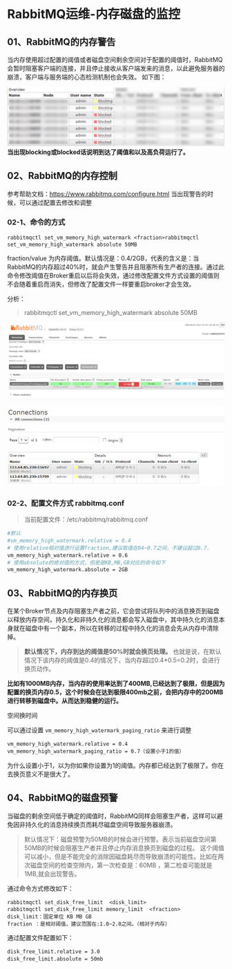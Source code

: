 # RabbitMQ运维-内存磁盘的监控

## 01、RabbitMQ的内存警告

当内存使用超过配置的阈值或者磁盘空间剩余空间对于配置的阈值时，RabbitMQ会暂时阻塞客户端的连接，并且停止接收从客户端发来的消息，以此避免服务器的崩溃，客户端与服务端的心态检测机制也会失效。
如下图：

![](RabbitMQ%E8%BF%90%E7%BB%B4-%E5%86%85%E5%AD%98%E7%A3%81%E7%9B%98%E7%9A%84%E7%9B%91%E6%8E%A7.assets/202303141625870.png)
**当出现blocking或blocked话说明到达了阈值和以及高负荷运行了。**

## 02、RabbitMQ的内存控制

参考帮助文档：https://www.rabbitmq.com/configure.html
当出现警告的时候，可以通过配置去修改和调整

### 02-1、命令的方式

```
rabbitmqctl set_vm_memory_high_watermark <fraction>rabbitmqctl set_vm_memory_high_watermark absolute 50MB
```

fraction/value 为内存阈值。默认情况是：0.4/2GB，代表的含义是：当RabbitMQ的内存超过40%时，就会产生警告并且阻塞所有生产者的连接。通过此命令修改阈值在Broker重启以后将会失效，通过修改配置文件方式设置的阈值则不会随着重启而消失，但修改了配置文件一样要重启broker才会生效。

分析：

> rabbitmqctl set_vm_memory_high_watermark absolute 50MB

![](RabbitMQ%E8%BF%90%E7%BB%B4-%E5%86%85%E5%AD%98%E7%A3%81%E7%9B%98%E7%9A%84%E7%9B%91%E6%8E%A7.assets/202303141625352.png)

![](RabbitMQ%E8%BF%90%E7%BB%B4-%E5%86%85%E5%AD%98%E7%A3%81%E7%9B%98%E7%9A%84%E7%9B%91%E6%8E%A7.assets/202303141625783.png)

### 02-2、配置文件方式 rabbitmq.conf

> 当前配置文件：/etc/rabbitmq/rabbitmq.conf

```bash
#默认
#vm_memory_high_watermark.relative = 0.4
# 使用relative相对值进行设置fraction,建议取值在04~0.7之间，不建议超过0.7.
vm_memory_high_watermark.relative = 0.6
# 使用absolute的绝对值的方式，但是是KB,MB,GB对应的命令如下
vm_memory_high_watermark.absolute = 2GB
```

## 03、RabbitMQ的内存换页

在某个Broker节点及内存阻塞生产者之前，它会尝试将队列中的消息换页到磁盘以释放内存空间，持久化和非持久化的消息都会写入磁盘中，其中持久化的消息本身就在磁盘中有一个副本，所以在转移的过程中持久化的消息会先从内存中清除掉。

> **默认情况下，内存到达的阈值是50%时就会换页处理。**
> 也就是说，在默认情况下该内存的阈值是0.4的情况下，当内存超过0.4*0.5=0.2时，会进行换页动作。

**比如有1000MB内存，当内存的使用率达到了400MB,已经达到了极限，但是因为配置的换页内存0.5，这个时候会在达到极限400mb之前，会把内存中的200MB进行转移到磁盘中。从而达到稳健的运行。**

空间换时间

可以通过设置 `vm_memory_high_watermark_paging_ratio` 来进行调整

```bash
vm_memory_high_watermark.relative = 0.4
vm_memory_high_watermark_paging_ratio = 0.7（设置小于1的值）
```

为什么设置小于1，以为你如果你设置为1的阈值。内存都已经达到了极限了。你在去换页意义不是很大了。

## 04、RabbitMQ的磁盘预警

当磁盘的剩余空间低于确定的阈值时，RabbitMQ同样会阻塞生产者，这样可以避免因非持久化的消息持续换页而耗尽磁盘空间导致服务器崩溃。

> 默认情况下：磁盘预警为50MB的时候会进行预警。表示当前磁盘空间第50MB的时候会阻塞生产者并且停止内存消息换页到磁盘的过程。
> 这个阈值可以减小，但是不能完全的消除因磁盘耗尽而导致崩溃的可能性。比如在两次磁盘空间的检查空隙内，第一次检查是：60MB ，第二检查可能就是1MB,就会出现警告。

通过命令方式修改如下：

```
rabbitmqctl set_disk_free_limit  <disk_limit>
rabbitmqctl set_disk_free_limit memory_limit  <fraction>
disk_limit：固定单位 KB MB GB
fraction ：是相对阈值，建议范围在:1.0~2.0之间。（相对于内存）
```

通过配置文件配置如下：

```bash
disk_free_limit.relative = 3.0
disk_free_limit.absolute = 50mb
```